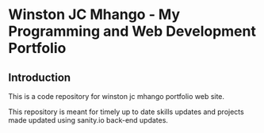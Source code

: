 # Winston JC Mhango - My Programming and Web Development Portfolio 


## Introduction
This is a code repository for winston jc mhango portfolio web site.

This repository is meant for timely up to date skills updates and projects made updated using sanity.io back-end updates.

